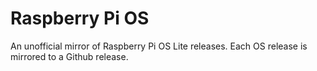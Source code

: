 # Raspberry Pi OS

An unofficial mirror of Raspberry Pi OS Lite releases. Each OS release is mirrored to a Github release.
